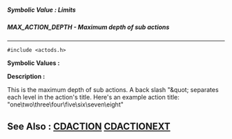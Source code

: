 ##### Symbolic Value : Limits
##### MAX_ACTION_DEPTH - Maximum depth of sub actions
---
```
#include <actods.h>
```

**Symbolic Values :**



**Description :**

This is the maximum depth of sub actions. A back slash &quot;\&quot; separates each level in the action's title. Here's an example action title: &quot;one\two\three\four\five\six\seven\eight&quot;


**See Also :**
[CDACTION](/domino-c-api-docs/reference/Data/CDACTION)
[CDACTIONEXT](/domino-c-api-docs/reference/Data/CDACTIONEXT)
---
